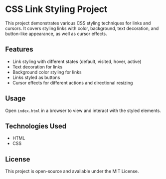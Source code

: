 # CSS Link Styling Project

This project demonstrates various CSS styling techniques for links and cursors. It covers styling links with color, background, text decoration, and button-like appearance, as well as cursor effects.

## Features

- Link styling with different states (default, visited, hover, active)
- Text decoration for links
- Background color styling for links
- Links styled as buttons
- Cursor effects for different actions and directional resizing

## Usage

Open `index.html` in a browser to view and interact with the styled elements.

## Technologies Used

- HTML
- CSS

## License

This project is open-source and available under the MIT License.

 
 
